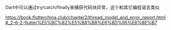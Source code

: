 Dart中可以通过try/catch/finally来捕获代码块异常，这个和其它编程语言类似


https://book.flutterchina.club/chapter2/thread_model_and_error_report.html#_2-6-2-flutter%E5%BC%82%E5%B8%B8%E6%8D%95%E8%8E%B7